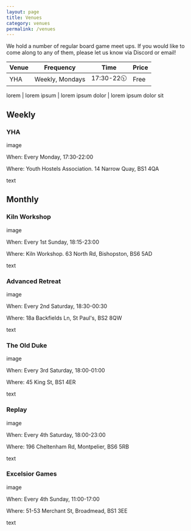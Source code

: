 ```yaml
---
layout: page
title: Venues
category: venues
permalink: /venues
---
```


We hold a number of regular board game meet ups. If you would like to come along to any of them, please let us know via Discord or email!

Venue          |  Frequency          |  Time          |  Price
---------------|---------------------|----------------|--------
YHA            |  Weekly, Mondays    |  17:30-22🕥    |  Free



lorem                 | lorem ipsum           | lorem ipsum dolor     | lorem ipsum dolor sit

## __Weekly__

### __YHA__
  
  image

When: Every Monday, 17:30-22:00

Where: Youth Hostels Association. 14 Narrow Quay, BS1 4QA

text

## __Monthly__

### __Kiln Workshop__
  
  image

When: Every 1st Sunday, 18:15-23:00

Where: Kiln Workshop. 63 North Rd, Bishopston, BS6 5AD
  
  text

### __Advanced Retreat__

  image

When: Every 2nd Saturday, 18:30-00:30

Where: 18a Backfields Ln, St Paul's, BS2 8QW
  
  text

### __The Old Duke__

  image

When: Every 3rd Saturday, 18:00-01:00

Where: 45 King St, BS1 4ER
  
  text

### __Replay__

  image

When: Every 4th Saturday, 18:00-23:00

Where: 196 Cheltenham Rd, Montpelier, BS6 5RB
  
  text

### __Excelsior Games__

  image

When: Every 4th Sunday, 11:00-17:00

Where: 51-53 Merchant St, Broadmead, BS1 3EE

text

